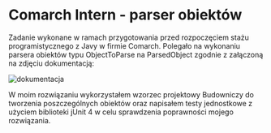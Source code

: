# Comarch Intern - parser obiektów

Zadanie wykonane w ramach przygotowania przed rozpoczęciem stażu programistycznego z Javy w firmie Comarch. Polegało na wykonaniu parsera obiektów typu ObjectToParse na ParsedObject zgodnie z załączoną na zdjęciu dokumentacją:

![dokumentacja](https://user-images.githubusercontent.com/73344023/178163575-a67f35f3-dd75-4a43-a7ad-0c0db70d007a.jpg)

W moim rozwiązaniu wykorzystałem wzorzec projektowy Budowniczy do tworzenia poszczególnych obiektów oraz napisałem testy jednostkowe z użyciem biblioteki jUnit 4 w celu sprawdzenia poprawności mojego rozwiązania.
